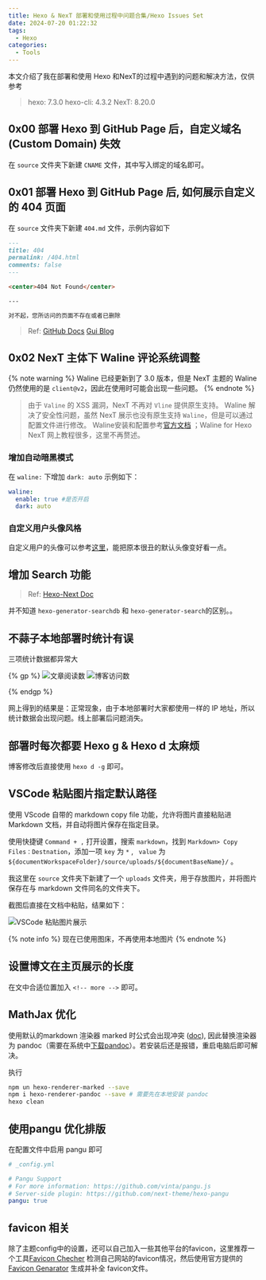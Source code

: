 ```yaml
---
title: Hexo & NexT 部署和使用过程中问题合集/Hexo Issues Set
date: 2024-07-20 01:22:32
tags:
  - Hexo
categories:
  - Tools
---
```


本文介绍了我在部署和使用 Hexo 和NexT的过程中遇到的问题和解决方法，仅供参考

> hexo: 7.3.0
> hexo-cli: 4.3.2
> NexT: 8.20.0


## 0x00 部署 Hexo 到 GitHub Page 后，自定义域名 (Custom Domain) 失效

在 `source` 文件夹下新建 `CNAME` 文件，其中写入绑定的域名即可。

## 0x01 部署 Hexo 到 GitHub Page 后, 如何展示自定义的 404 页面

在 `source` 文件夹下新建 `404.md` 文件，示例内容如下

```markdown
---
title: 404
permalink: /404.html
comments: false
---

<center>404 Not Found</center>

---

对不起，您所访问的页面不存在或者已删除
```

> Ref:
> [GitHub Docs](https://docs.github.com/zh/pages/getting-started-with-github-pages/creating-a-custom-404-page-for-your-github-pages-site)
> [Gui Blog](https://guiblogs.com/hexo30-20/)


## 0x02 NexT 主体下 Waline 评论系统调整

{% note warning %}
Waline 已经更新到了 3.0 版本，但是 NexT 主题的 Waline 仍然使用的是 `client@v2`，因此在使用时可能会出现一些问题。
{% endnote %}

> 由于 `Valine` 的 XSS 漏洞，NexT 不再对 `Vline` 提供原生支持。 Waline 解决了安全性问题，虽然 NexT 展示也没有原生支持 `Waline`，但是可以通过配置文件进行修改。
> Waline安装和配置参考[官方文档](https://waline.js.org/guide/get-started/) ；Waline for Hexo NexT 网上教程很多，这里不再赘述。

### 增加自动暗黑模式

在 `waline:` 下增加  `dark: auto`
示例如下：
```yaml
waline:
  enable: true #是否开启
  dark: auto
```

### 自定义用户头像风格

自定义用户的头像可以参考[这里](https://innerso.prvcy.page/posts/configure-waline/)，能把原本很丑的默认头像变好看一点。



## 增加 Search 功能

> Ref: [Hexo-Next Doc](https://hexo-next.readthedocs.io/zh-cn/latest/next/advanced/搜索服务/)

并不知道 `hexo-generator-searchdb` 和 `hexo-generator-search`的区别。。

## 不蒜子本地部署时统计有误

三项统计数据都异常大

{% gp %}
![文章阅读数](https://static.wicsp.top/CUf47NE5ASG9.png)
![博客访问数](https://static.wicsp.top/KL91UUEPKatO.png)

{% endgp %}


网上得到的结果是：正常现象，由于本地部署时大家都使用一样的 IP 地址，所以统计数据会出现问题。线上部署后问题消失。

## 部署时每次都要 Hexo g & Hexo d 太麻烦

博客修改后直接使用 `hexo d -g` 即可。


## VSCode 粘贴图片指定默认路径

使用 VScode 自带的 markdown copy file 功能，允许将图片直接粘贴进 Markdown 文档，并自动将图片保存在指定目录。

使用快捷键 `Command + ,` 打开设置，搜索 `markdown`，找到 `Markdown> Copy Files：Destnation`，添加一项 `key` 为 `*` , ` value` 为 `${documentWorkspaceFolder}/source/uploads/${documentBaseName}/` 。

我这里在 `source` 文件夹下新建了一个 `uploads` 文件夹，用于存放图片，并将图片保存在与 markdown 文件同名的文件夹下。

截图后直接在文档中粘贴，结果如下：

![VSCode 粘贴图片展示](https://static.wicsp.top/Bpls0cVE6Azb.png)

{% note info %}
现在已使用图床，不再使用本地图片
{% endnote %}

## 设置博文在主页展示的长度

在文中合适位置加入 `<!-- more -->` 即可。

## MathJax 优化

使用默认的markdown 渲染器 marked 时公式会出现冲突 ([doc](https://theme-next.js.org/docs/third-party-services/math-equations)), 因此替换渲染器为 pandoc（需要在系统中[下载pandoc](https://github.com/jgm/pandoc)）。若安装后还是报错，重启电脑后即可解决。

执行
```sh
npm un hexo-renderer-marked --save
npm i hexo-renderer-pandoc --save # 需要先在本地安装 pandoc
hexo clean
```

## 使用pangu 优化排版

在配置文件中启用 pangu 即可

```yaml
# _config.yml 

# Pangu Support
# For more information: https://github.com/vinta/pangu.js
# Server-side plugin: https://github.com/next-theme/hexo-pangu
pangu: true
```
## favicon 相关
除了主题config中的设置，还可以自己加入一些其他平台的favicon，这里推荐一个工具[Favicon Checher](https://realfavicongenerator.net/favicon_checker) 检测自己网站的favicon情况，然后使用官方提供的 [Favicon Genarator](https://realfavicongenerator.net) 生成并补全 favicon文件。
